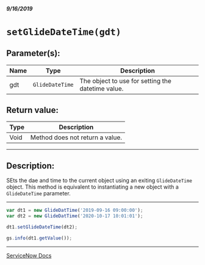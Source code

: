 ##### 9/16/2019
# `setGlideDateTime(gdt)`

## Parameter(s):
| Name | Type | Description |
|---|---|---|
| gdt | `GlideDateTime` | The object to use for setting the datetime value. |

## Return value:
| Type | Description |
|---|---|
| Void | Method does not return a value. |

---

## Description:
SEts the dae and time to the current object using an exiting `GlideDateTime` object.  This method is equivalent to instantiating a new object with a `GlideDateTime` parameter.

---

```js
var dt1 = new GlideDatTime('2019-09-16 09:00:00');
var dt2 = new GlideDatTime('2020-10-17 10:01:01');

dt1.setGlideDateTime(dt2);

gs.info(dt1.getValue());
```

---

[ServiceNow Docs](https://developer.servicenow.com/app.do#!/api_doc?v=madrid&id=r_ScopedGlideDateTime_GlideDateTime_g)